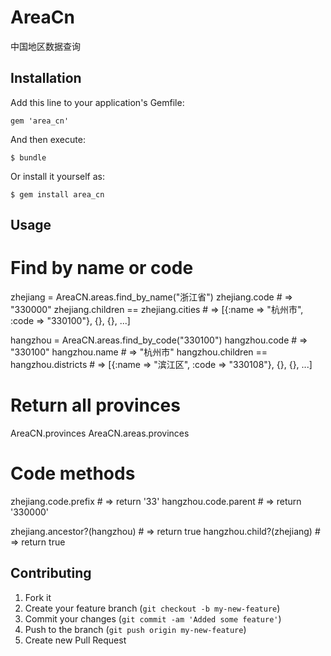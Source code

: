 # AreaCn

中国地区数据查询

## Installation

Add this line to your application's Gemfile:

    gem 'area_cn'

And then execute:

    $ bundle

Or install it yourself as:

    $ gem install area_cn

## Usage

  # Find by name or code

  zhejiang = AreaCN.areas.find_by_name("浙江省")
  zhejiang.code # => "330000"
  zhejiang.children == zhejiang.cities # => [{:name => "杭州市", :code => "330100"}, {}, {}, ...]

  
  hangzhou = AreaCN.areas.find_by_code("330100")
  hangzhou.code # => "330100"
  hangzhou.name # => "杭州市"
  hangzhou.children == hangzhou.districts # => [{:name => "滨江区", :code => "330108"}, {}, {}, ...]

  # Return all provinces

  AreaCN.provinces
  AreaCN.areas.provinces

  # Code methods

  zhejiang.code.prefix # => return '33'
  hangzhou.code.parent # => return '330000'

  zhejiang.ancestor?(hangzhou) # => return true
  hangzhou.child?(zhejiang)    # => return true


## Contributing

1. Fork it
2. Create your feature branch (`git checkout -b my-new-feature`)
3. Commit your changes (`git commit -am 'Added some feature'`)
4. Push to the branch (`git push origin my-new-feature`)
5. Create new Pull Request
